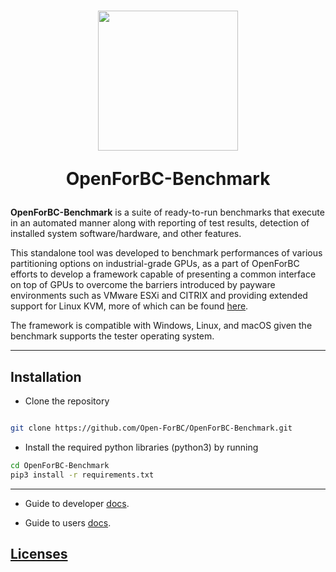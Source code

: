<h1  align="center">

<img  src="https://i.imgur.com/l4DGFEw.png"  width="224px"/><br/>

<p>OpenForBC-Benchmark</p>

</h1>

**OpenForBC-Benchmark** is a suite of ready-to-run benchmarks that execute in an automated manner along with reporting of test results, detection of installed system software/hardware, and other features.

This standalone tool was developed to benchmark performances of various partitioning options on industrial-grade GPUs, as a part of OpenForBC efforts to develop a framework capable of presenting a common interface on top of GPUs to overcome the barriers introduced by payware environments such as VMware ESXi and CITRIX and providing extended support for Linux KVM, more of which can be found [here](https://hackmd.io/@gfronze/r1j6FIb9U).

The framework is compatible with Windows, Linux, and macOS given the benchmark supports the tester operating system.
___

## Installation

- Clone the repository

```bash

git clone https://github.com/Open-ForBC/OpenForBC-Benchmark.git

```

- Install the required python libraries (python3) by running

```bash 
cd OpenForBC-Benchmark
pip3 install -r requirements.txt

```
___

- Guide to developer [docs](docs/developer-guide.md).

  

- Guide to users [docs](docs/user-guide.md).

  

## [Licenses](LICENSE)
